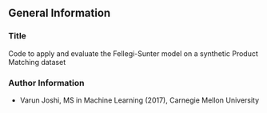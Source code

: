 General Information
------------------

### Title

Code to apply and evaluate the Fellegi-Sunter model on a synthetic Product Matching dataset

### Author Information
- Varun Joshi, MS in Machine Learning (2017), Carnegie Mellon University
